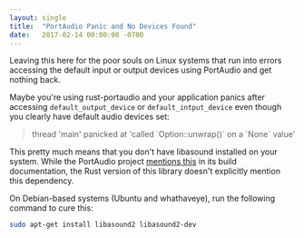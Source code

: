 ```yaml
---
layout: single
title:  "PortAudio Panic and No Devices Found"
date:   2017-02-14 00:00:00 -0700
---
```


Leaving this here for the poor souls on Linux systems that run into errors accessing the default input or output devices using PortAudio and get nothing back.

<!--more-->

Maybe you're using rust-portaudio and your application panics after accessing `default_output_device` or `default_intput_device` even though you clearly have default audio devices set:

> thread 'main' panicked at 'called \`Option::unwrap()\` on a \`None\` value'

This pretty much means that you don't have libasound installed on your system. While the PortAudio project [mentions this](http://portaudio.com/docs/v19-doxydocs/compile_linux.html) in its build documentation, the Rust version of this library doesn't explicitly mention this dependency.

On Debian-based systems (Ubuntu and whathaveye), run the following command to cure this:

```bash
sudo apt-get install libasound2 libasound2-dev
```
